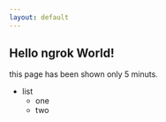 ```yaml
---
layout: default
---
```


## Hello ngrok World!


this page has been shown only 5 minuts.


- list
  - one
  - two


